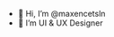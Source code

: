 - 👋 Hi, I’m @maxencetsln
- 👀 I’m UI & UX Designer

<!---
BikoiFr/BikoiFr is a ✨ special ✨ repository because its `README.md` (this file) appears on your GitHub profile.
You can click the Preview link to take a look at your changes.
--->
